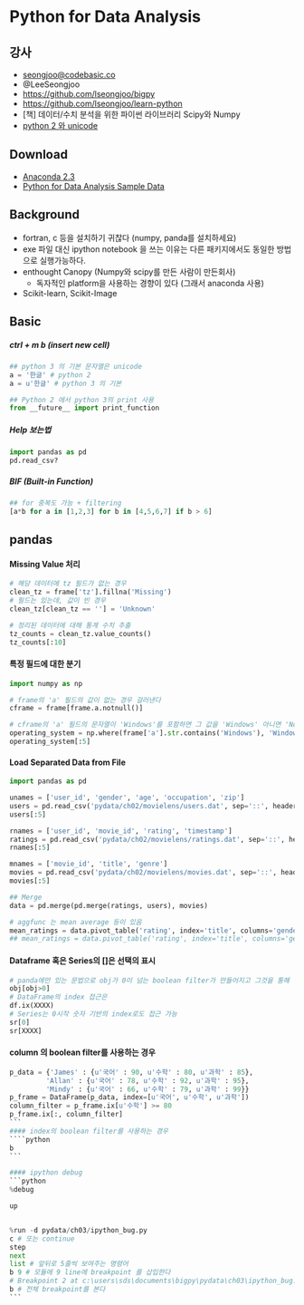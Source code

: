 
# Python for Data Analysis


## 강사
- seongjoo@codebasic.co
- @LeeSeongjoo
- https://github.com/lseongjoo/bigpy
- https://github.com/lseongjoo/learn-python
- [책] 데이터/수치 분석을 위한 파이썬 라이브러리 Scipy와 Numpy
- [python 2 와 unicode](http://www.slideshare.net/LeeSeongjoo/2-17395073?qid=11e1cabf-dda5-4f5d-9592-9157059653b3&v=qf1&b=&from_search=3)

## Download
- [Anaconda 2.3](http://continuum.io/)
- [Python for Data Analysis Sample Data](https://github.com/pydata/pydata-book)

## Background
- fortran, c 등을 설치하기 귀찮다 (numpy, panda를 설치하세요)
- exe 파일 대신 ipython notebook 을 쓰는 이유는 다른 패키지에서도 동일한 방법으로 실행가능하다.
- enthought Canopy (Numpy와 scipy를 만든 사람이 만든회사)
	- 독자적인 platform을 사용하는 경향이 있다 (그래서 anaconda 사용)
- Scikit-learn, Scikit-Image

## Basic

##### ctrl + m b (insert new cell)

```python
## python 3 의 기본 문자열은 unicode
a = '한글' # python 2
a = u'한글' # python 3 의 기본

## Python 2 에서 python 3의 print 사용
from __future__ import print_function
```

##### Help 보는법
```python
import pandas as pd
pd.read_csv?
```

	


##### BIF (Built-in Function)
```python
## for 중복도 가능 + filtering
[a*b for a in [1,2,3] for b in [4,5,6,7] if b > 6]
```


## pandas

#### Missing Value 처리
```python
# 해당 데이터에 tz 필드가 없는 경우
clean_tz = frame['tz'].fillna('Missing')
# 필드는 있는데, 값이 빈 경우
clean_tz[clean_tz == ''] = 'Unknown'

# 정리된 데이터에 대해 통계 수치 추출
tz_counts = clean_tz.value_counts()
tz_counts[:10]
```

#### 특정 필드에 대한 분기
```python
import numpy as np

# frame의 'a' 필드의 값이 없는 경우 걸러낸다
cframe = frame[frame.a.notnull()]

# cframe의 'a' 필드의 문자열이 'Windows'를 포함하면 그 값을 'Windows' 아니면 'Not Windows'라고 함
operating_system = np.where(frame['a'].str.contains('Windows'), 'Windows', 'Not Windows')
operating_system[:5]
```

#### Load Separated Data from File
```python
import pandas as pd

unames = ['user_id', 'gender', 'age', 'occupation', 'zip']
users = pd.read_csv('pydata/ch02/movielens/users.dat', sep='::', header=None, names=unames, encoding='latin1')
users[:5]

rnames = ['user_id', 'movie_id', 'rating', 'timestamp']
ratings = pd.read_csv('pydata/ch02/movielens/ratings.dat', sep='::', header=None, names=rnames, encoding='latin1')
rnames[:5]

mnames = ['movie_id', 'title', 'genre']
movies = pd.read_csv('pydata/ch02/movielens/movies.dat', sep='::', header=None, names=mnames, encoding='latin1')
movies[:5]

## Merge
data = pd.merge(pd.merge(ratings, users), movies)

# aggfunc 는 mean average 등이 있음
mean_ratings = data.pivot_table('rating', index='title', columns='gender', aggfunc='mean')
## mean_ratings = data.pivot_table('rating', index='title', columns='gender', aggfunc=my_func) 도 가능
```

#### Dataframe 혹은 Series의 []은 선택의 표시
```python
# panda에만 있는 문법으로 obj가 0이 넘는 boolean filter가 만들어지고 그것을 통해 선택 됨
obj[obj>0] 
# DataFrame의 index 접근은
df.ix(XXXX)
# Series는 0시작 숫자 기반의 index로도 접근 가능 
sr[0]
sr[XXXX]
```

#### column 의 boolean filter를 사용하는 경우
````python
p_data = {'James' : {u'국어' : 90, u'수학' : 80, u'과학' : 85},
         'Allan' : {u'국어' : 78, u'수학' : 92, u'과학' : 95},
         'Mindy' : {u'국어' : 66, u'수학' : 79, u'과학' : 99}}
p_frame = DataFrame(p_data, index=[u'국어', u'수학', u'과학'])
column_filter = p_frame.ix[u'수학'] >= 80
p_frame.ix[:, column_filter]
```
#### index의 boolean filter를 사용하는 경우
````python
b
```

#### ipython debug
```python
%debug

up


%run -d pydata/ch03/ipython_bug.py
c # 또는 continue
step
next
list # 앞뒤로 5줄씩 보여주는 명령어
b 9 # 모듈에 9 line에 breakpoint 를 삽입한다
# Breakpoint 2 at c:\users\sds\documents\bigpy\pydata\ch03\ipython_bug.py:9
b # 전체 breakpoint를 본다
```

